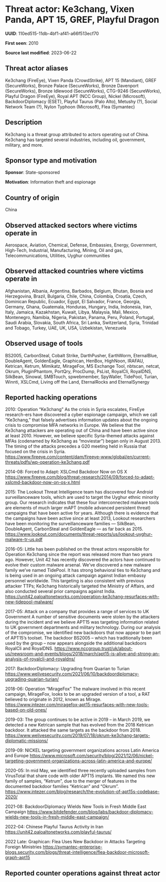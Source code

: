 # Threat actor: Ke3chang, Vixen Panda, APT 15, GREF, Playful Dragon

**UUID**: 110ed515-11db-4bf1-af41-a66f513ecf70

**First seen**: 2010

**Source last modified**: 2023-06-22

## Threat actor aliases

Ke3chang (FireEye), Vixen Panda (CrowdStrike), APT 15 (Mandiant), GREF (SecureWorks), Bronze Palace (SecureWorks), Bronze Davenport (SecureWorks), Bronze Idlewood (SecureWorks), CTG-9246 (SecureWorks), Playful Dragon (FireEye), Royal APT (NCC Group), Nickel (Microsoft), BackdoorDiplomacy (ESET), Playful Taurus (Palo Alto), Metushy (?), Social Network Team (?), Nylon Typhoon (Microsoft), Flea (Symantec)

## Description

Ke3chang is a threat group attributed to actors operating out of China. Ke3chang has targeted several industries, including oil, government, military, and more.

## Sponsor type and motivation

**Sponsor**: State-sponsored

**Motivation**: Information theft and espionage


## Country of origin

China

## Observed attacked sectors where victims operate in

Aerospace, Aviation, Chemical, Defense, Embassies, Energy, Government, High-Tech, Industrial, Manufacturing, Mining, Oil and gas, Telecommunications, Utilities, Uyghur communities

## Observed attacked countries where victims operate in

Afghanistan, Albania, Argentina, Barbados, Belgium, Bhutan, Bosnia and Herzegovina, Brazil, Bulgaria, Chile, China, Colombia, Croatia, Czech, Dominican Republic, Ecuador, Egypt, El Salvador, France, Georgia, Germany, Ghana, Guatemala, Honduras, Hungary, India, Indonesia, Iran, Italy, Jamaica, Kazakhstan, Kuwait, Libya, Malaysia, Mali, Mexico, Montenegro, Namibia, Nigeria, Pakistan, Panama, Peru, Poland, Portugal, Saudi Arabia, Slovakia, South Africa, Sri Lanka, Switzerland, Syria, Trinidad and Tobago, Turkey, UAE, UK, USA, Uzbekistan, Venezuela

## Observed usage of tools

BS2005, CarbonSteal, Cobalt Strike, DarthPusher, EarthWorm, EternalBlue, DoubleAgent, GoldenEagle, Graphican, HenBox, HighNoon, IRAFAU, Ketrican, Ketrum, Mimikatz, MirageFox, MS Exchange Tool, nbtscan, netcat, Okrum, PluginPhantom, PortQry, ProcDump, PsList, RoyalCli, RoyalDNS, SilkBean, Sinowal, SMBTouch, spwebmember, SpyWaller, TidePool, Turian, Winnti, XSLCmd, Living off the Land, EternalRocks and EternalSynergy

## Reported hacking operations

2010: Operation “Ke3chang”
As the crisis in Syria escalates, FireEye research-ers have discovered a cyber espionage campaign, which we call “Ke3chang,” that falsely advertises information updates about the ongoing crisis to compromise MFA networks in Europe. We believe that the Ke3chang attackers are operating out of China and have been active since at least 2010. However, we believe specific Syria-themed attacks against MFAs (codenamed by Ke3chang as “moviestar”) began only in August 2013. The timing of the attacks precedes a G20 meeting held in Russia that focused on the crisis in Syria.
https://www.fireeye.com/content/dam/fireeye-www/global/en/current-threats/pdfs/wp-operation-ke3chang.pdf

2014-08: Forced to Adapt: XSLCmd Backdoor Now on OS X
https://www.fireeye.com/blog/threat-research/2014/09/forced-to-adapt-xslcmd-backdoor-now-on-os-x.html

2015: The Lookout Threat Intelligence team has discovered four Android surveillanceware tools, which are used to target the Uyghur ethnic minority group. Our research indicates that these four interconnected malware tools are elements of much larger mAPT (mobile advanced persistent threat) campaigns that have been active for years. Although there is evidence that the campaigns have been active since at least 2013, Lookout researchers have been monitoring the surveillanceware families — SilkBean, DoubleAgent, CarbonSteal and GoldenEagle — as far back as 2015.
https://www.lookout.com/documents/threat-reports/us/lookout-uyghur-malware-tr-us.pdf

2016-05: Little has been published on the threat actors responsible for Operation Ke3chang since the report was released more than two years ago. However, Unit 42 has recently discovered the actors have continued to evolve their custom malware arsenal. We’ve discovered a new malware family we’ve named TidePool. It has strong behavioral ties to Ke3chang and is being used in an ongoing attack campaign against Indian embassy personnel worldwide. This targeting is also consistent with previous attacker TTPs; Ke3chang historically targeted the Ministry of Affairs, and also conducted several prior campaigns against India.
https://unit42.paloaltonetworks.com/operation-ke3chang-resurfaces-with-new-tidepool-malware/

2017-05: Attack on a company that provides a range of services to UK Government
A number of sensitive documents were stolen by the attackers during the incident and we believe APT15 was targeting information related to UK government departments and military technology.
During our analysis of the compromise, we identified new backdoors that now appear to be part of APT15’s toolset. The backdoor BS2005 – which has traditionally been used by the group – now appears alongside the additional backdoors RoyalCli and RoyalDNS.
https://www.nccgroup.trust/uk/about-us/newsroom-and-events/blogs/2018/march/apt15-is-alive-and-strong-an-analysis-of-royalcli-and-royaldns/

2017: BackdoorDiplomacy: Upgrading from Quarian to Turian
https://www.welivesecurity.com/2021/06/10/backdoordiplomacy-upgrading-quarian-turian/

2018-06: Operation “MirageFox”
The malware involved in this recent campaign, MirageFox, looks to be an upgraded version of a tool, a RAT believed to originate in 2012, known as Mirage.
https://www.intezer.com/miragefox-apt15-resurfaces-with-new-tools-based-on-old-ones/

2019-03: The group continues to be active in 2019 – in March 2019, we detected a new Ketrican sample that has evolved from the 2018 Ketrican backdoor. It attacked the same targets as the backdoor from 2018.
https://www.welivesecurity.com/2019/07/18/okrum-ke3chang-targets-diplomatic-missions/

2019-09: NICKEL targeting government organizations across Latin America and Europe
https://www.microsoft.com/security/blog/2021/12/06/nickel-targeting-government-organizations-across-latin-america-and-europe/

2020-05: In mid May, we identified three recently uploaded samples from VirusTotal that share code with older APT15 implants. We named this new family of samples, “Ketrum”, due to the merger of features in the documented backdoor families “Ketrican” and “Okrum”.
https://www.intezer.com/blog/research/the-evolution-of-apt15s-codebase-2020/

2021-08: BackdoorDiplomacy Wields New Tools in Fresh Middle East Campaign
https://www.bitdefender.com/blog/labs/backdoor-diplomacy-wields-new-tools-in-fresh-middle-east-campaign/

2022-04: Chinese Playful Taurus Activity in Iran
https://unit42.paloaltonetworks.com/playful-taurus/

2022 Late: Graphican: Flea Uses New Backdoor in Attacks Targeting Foreign Ministries
https://symantec-enterprise-blogs.security.com/blogs/threat-intelligence/flea-backdoor-microsoft-graph-apt15

## Reported counter operations against threat actor





